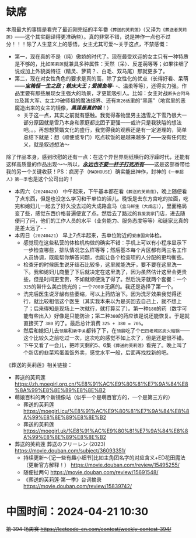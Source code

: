 
# 缺席

本周最大的事情是看完了最近刚完结的半年番`《葬送的芙莉莲》`（又译为`《葬送者芙莉莲》`——这个其实翻译得更准确些）。真的非常不错，说是神作一点也不过分！！！除了人生意义上的感悟，女主尤其可爱～关于这点，不禁感慨：
- 第一，现在真的不是（纯）傲娇的时代了。现在最受欢迎的女主只有一种特质是不够的，比如`芙莉莲`就兼具多种属性：天然（呆）、反差萌等等；如果往细了说或加上外貌类特征（精灵、萝莉？、白毛、双马尾）那就更多了。
- 第二，现在对女性角色的要求是真的高，除了女性化的优点（长得好看、呆萌——***宝箱怪一生之敌；赖床大王；爱摸鱼等***- -、温柔等等），还得实力强。作品里要有那些展现女主强大的场景，才更能吸引人。比如：女主对战`断头台阿乌拉`及其大军、女主冲破师祖的魔法结界、还有`第26话`里的“黑莲”（地宫里的恶魔造出来的女主的镜像，***黑莲是真的飒***！）
  * 关于这一点，其实之前就有感触。我觉得春物里男主选雪之下雪乃很大一部分原因就是雪乃本身和家庭都比团子更强——或许只是我狭隘的想法吧。。。再想想赘婿文化的盛行，我觉得我的观察还是有一定道理的，简单总结下就是：想（顺便或专门）吃点软饭的是越来越多了——没有任何贬义，就是叙述想法～

除了作品本身，感到欣慰的还有一点：在这个异世界厕纸横行的浮躁时代，还能有这样高质量的作品出现～～所以，***<ins>永远也不要一杆子打死所有</ins>***——这是这部番带给我的另一个关键收获！PS：疯房子（`MADHOUSE`）确实能出神作，封神的`《一拳超人》第一季`也是这个公司出的！

- 本周六（`20240420`） 中午起来，下午基本都在看`《葬送的芙莉莲》`，晚上随便看了点东西，但是也没怎么学习和干单位的活儿。晚饭是去东方宫吃的拉面，吃完和媳妇儿一起去了好久没去过的大成路盒马（`盒马鲜生（大成店）`），里面格局变了些，感觉东西价格普遍便宜了点。然后去了路过的`我爱我家`门店，进去随便问了问，他们的工作人员的水平（业务能力、服务态度等等）和链家比真的是差太远了- -
- 本周日（`20240421`） 早上7点半起来，去单位附近的`爱康国宾`体检。
  * 感觉现在这些私营的体检机构做的确实不错：手机上可以有小程序显示下一步检查哪些，排队情况怎么样等等；然后基本每个片区都有两三名工作人员协调，既能帮你解答问题，也能让各个检查项的人分配的更均衡些。
  * 检查牙的时候医生说牙结石比较多，这里就能洗牙，要不要在这里洗一下。我和媳妇儿商量了下后就决定在这里洗了，因为虽然估计这里会更贵些，但是时间更宝贵，不如就顺便洗了得了。然后洗牙就两个套餐：一个`325`的带什么美白抛光的；一个`700多`无痛的。我还是选择了第一个。
  * 洗完后医生说牙龈有些萎缩，可以上药防治下。因为洗牙效果我觉得还行，就比较相信这个医生（其实我本来以为是买回去自己上，就不想上了；后来得知是现场上一次就行，就打算买了）。第一种`180`的药（数字可能有些出入）好像是只能防治；第二种`380`的药应该是说还能恢复。于是就直接买了 `380` 的了。最后总计消费 `325 + 380 = 705`。
  * 然后和媳妇儿去`领展`和`新中关`都转了下，在`领展`吃了个`巴四老城区炭火蛙锅`——这个比较久之前吃过一次，这次吃的感觉不如上次了，但是还是很不错。
  * 下午又看了一会儿，把昨天剩的5、6集`《葬送的芙莉莲》`看完了。晚上叫了个新店的韭菜鸡蛋盖饭外卖，感觉水平一般，后面再找找新的吧。

《葬送的芙莉莲》相关链接：
- 葬送的芙莉莲 https://zh.moegirl.org.cn/%E8%91%AC%E9%80%81%E7%9A%84%E8%8A%99%E8%8E%89%E8%8E%B2
- 萌娘百科的两个新镜像站（似乎一个是萌百官方的，一个是第三方的）
  * 葬送的芙莉莲 https://moegirl.icu/%E8%91%AC%E9%80%81%E7%9A%84%E8%8A%99%E8%8E%89%E8%8E%B2
  * 葬送的芙莉莲 https://moegirl.uk/%E8%91%AC%E9%80%81%E7%9A%84%E8%8A%99%E8%8E%89%E8%8E%B2
- 葬送的芙莉莲 葬送のフリーレン (2023) https://movie.douban.com/subject/36093351/
  * 持续更新～[记一些有趣小细节]比如主角团名字的对应含义+ED花田魔法（更新官方解释！） https://movie.douban.com/review/15495255/
  * 随便扯两句 https://movie.douban.com/review/15691548/
  * 《葬送的芙莉莲·第一季》台词摘录 https://movie.douban.com/review/15839742/

# 中国时间：2024-04-21 10:30

~~第 394 场周赛 https://leetcode-cn.com/contest/weekly-contest-394/~~
